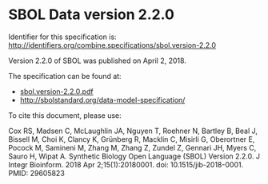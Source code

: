 # SBOL Data version 2.2.0
Identifier for this specification is: http://identifiers.org/combine.specifications/sbol.version-2.2.0

Version 2.2.0 of SBOL was published on April 2, 2018.

The specification can be found at:

* [sbol.version-2.2.0.pdf](./files/sbol.version-2.2.0.pdf)
* http://sbolstandard.org/data-model-specification/

To cite this document, please use: 

Cox RS, Madsen C, McLaughlin JA, Nguyen T, Roehner N, Bartley B, Beal J, Bissell M, Choi K, Clancy K, Grünberg R, Macklin C, Misirli G, Oberortner E, Pocock M, Samineni M, Zhang M, Zhang Z, Zundel Z, Gennari JH, Myers C, Sauro H, Wipat A. Synthetic Biology Open Language (SBOL) Version 2.2.0. J Integr Bioinform. 2018 Apr 2;15(1):20180001. doi: 10.1515/jib-2018-0001. PMID: 29605823